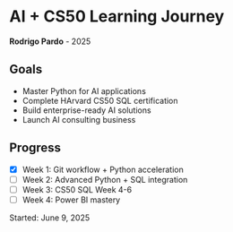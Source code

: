# AI + CS50 Learning Journey
**Rodrigo Pardo** - 2025

## Goals
- Master Python for AI applications
- Complete HArvard CS50 SQL certification
- Build enterprise-ready AI solutions
- Launch AI consulting business

## Progress
- [x] Week 1: Git workflow + Python acceleration
- [ ] Week 2: Advanced Python + SQL integration
- [ ] Week 3: CS50 SQL Week 4-6
- [ ] Week 4: Power BI mastery

Started: June 9, 2025
